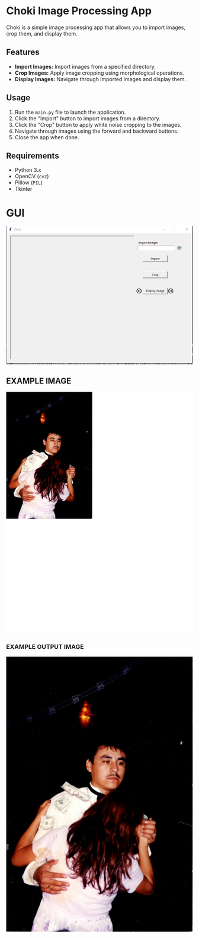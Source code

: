 # Choki Image Processing App

Choki is a simple image processing app that allows you to import images, crop them, and display them.

## Features

- **Import Images:** Import images from a specified directory.
- **Crop Images:** Apply image cropping using morphological operations.
- **Display Images:** Navigate through imported images and display them.

## Usage

1. Run the `main.py` file to launch the application.
2. Click the "Import" button to import images from a directory.
3. Click the "Crop" button to apply white noise cropping to the images.
4. Navigate through images using the forward and backward buttons.
5. Close the app when done.

## Requirements

- Python 3.x
- OpenCV (`cv2`)
- Pillow (`PIL`)
- Tkinter

# GUI
![Example Image](raw_images/Picture1.png)

## EXAMPLE IMAGE
![Example Image](/images/Image_20230323_0001.jpg)

### EXAMPLE OUTPUT IMAGE
![Example Image](im_output/im2.jpg)
